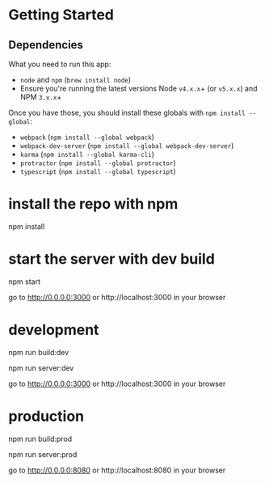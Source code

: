 # Getting Started
## Dependencies
What you need to run this app:
* `node` and `npm` (`brew install node`)
* Ensure you're running the latest versions Node `v4.x.x`+ (or `v5.x.x`) and NPM `3.x.x`+

Once you have those, you should install these globals with `npm install --global`:
* `webpack` (`npm install --global webpack`)
* `webpack-dev-server` (`npm install --global webpack-dev-server`)
* `karma` (`npm install --global karma-cli`)
* `protractor` (`npm install --global protractor`)
* `typescript` (`npm install --global typescript`)

# install the repo with npm
npm install

# start the server with dev build
npm start

go to http://0.0.0.0:3000 or http://localhost:3000 in your browser

# development
npm run build:dev

npm run server:dev

go to http://0.0.0.0:3000 or http://localhost:3000 in your browser

# production
npm run build:prod

npm run server:prod

go to http://0.0.0.0:8080 or http://localhost:8080 in your browser
